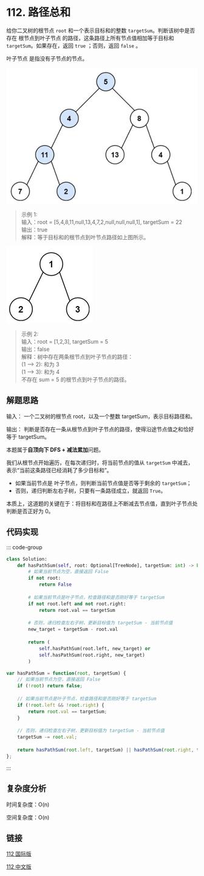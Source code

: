 # 112. 路径总和 <Badge type="tip" text="Easy" />

给你二叉树的根节点 `root` 和一个表示目标和的整数 `targetSum`。判断该树中是否存在 根节点到叶子节点 的路径，这条路径上所有节点值相加等于目标和 `targetSum`。如果存在，返回 `true` ；否则，返回 `false` 。

叶子节点 是指没有子节点的节点。

![112-1](./assets/112-1.png)

>示例 1:  
输入：root = [5,4,8,11,null,13,4,7,2,null,null,null,1], targetSum = 22  
输出：true  
解释：等于目标和的根节点到叶节点路径如上图所示。

![112-2](./assets/112-2.png)

>示例 2:  
输入：root = [1,2,3], targetSum = 5  
输出：false  
解释：树中存在两条根节点到叶子节点的路径：  
(1 --> 2): 和为 3  
(1 --> 3): 和为 4  
不存在 sum = 5 的根节点到叶子节点的路径。

## 解题思路

输入： 一个二叉树的根节点 root，以及一个整数 targetSum，表示目标路径和。

输出： 判断是否存在一条从根节点到叶子节点的路径，使得沿途节点值之和恰好等于 targetSum。

本题属于**自顶向下 DFS + 减法累加**问题。

我们从根节点开始遍历，在每次递归时，将当前节点的值从 `targetSum` 中减去，表示“当前这条路径已经消耗了多少目标和”。

* 如果当前节点是 叶子节点，则判断当前节点值是否等于剩余的 `targetSum`；
* 否则，递归判断左右子树，只要有一条路径成立，就返回 `True`。

本质上，这道题的关键在于：将目标和在路径上不断减去节点值，直到叶子节点处判断是否正好为 0。

## 代码实现

::: code-group

```python
class Solution:
    def hasPathSum(self, root: Optional[TreeNode], targetSum: int) -> bool:
        # 如果当前节点为空，直接返回 False
        if not root:
            return False

        # 如果当前节点是叶子节点，检查路径和是否刚好等于 targetSum
        if not root.left and not root.right:
            return root.val == targetSum

        # 否则，递归检查左右子树，更新目标值为 targetSum - 当前节点值
        new_target = targetSum - root.val

        return (
            self.hasPathSum(root.left, new_target) or
            self.hasPathSum(root.right, new_target)
        )
```

```javascript
var hasPathSum = function(root, targetSum) {
    // 如果当前节点为空，直接返回 False
    if (!root) return false;

    // 如果当前节点是叶子节点，检查路径和是否刚好等于 targetSum
    if (!root.left && !root.right) {
        return root.val == targetSum;
    }

    // 否则，递归检查左右子树，更新目标值为 targetSum - 当前节点值
    targetSum -= root.val;

    return hasPathSum(root.left, targetSum) || hasPathSum(root.right, targetSum)
};
```

:::

## 复杂度分析

时间复杂度：O(n)

空间复杂度：O(n)

## 链接

[112 国际版](https://leetcode.com/problems/path-sum/description/)

[112 中文版](https://leetcode.cn/problems/path-sum/description/)
